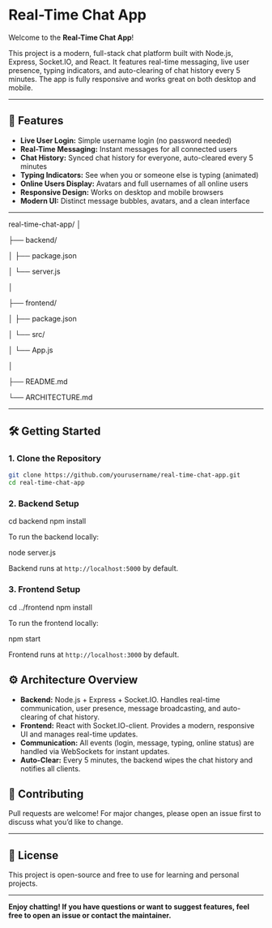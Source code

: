 # Real-Time Chat App

Welcome to the **Real-Time Chat App**!

This project is a modern, full-stack chat platform built with Node.js, Express, Socket.IO, and React. It features real-time messaging, live user presence, typing indicators, and auto-clearing of chat history every 5 minutes. The app is fully responsive and works great on both desktop and mobile.

---

## 🚀 Features

- **Live User Login:** Simple username login (no password needed)
- **Real-Time Messaging:** Instant messages for all connected users
- **Chat History:** Synced chat history for everyone, auto-cleared every 5 minutes
- **Typing Indicators:** See when you or someone else is typing (animated)
- **Online Users Display:** Avatars and full usernames of all online users
- **Responsive Design:** Works on desktop and mobile browsers
- **Modern UI:** Distinct message bubbles, avatars, and a clean interface

---

real-time-chat-app/
│

├── backend/

│   ├── package.json

│   └── server.js

│

├── frontend/

│   ├── package.json

│   └── src/

│       └── App.js

│

├── README.md

└── ARCHITECTURE.md


---

## 🛠️ Getting Started

### 1. Clone the Repository
```bash
git clone https://github.com/yourusername/real-time-chat-app.git
cd real-time-chat-app
```
### 2. Backend Setup

cd backend
npm install


To run the backend locally:

node server.js

Backend runs at `http://localhost:5000` by default.

### 3. Frontend Setup

cd ../frontend
npm install


To run the frontend locally:


npm start

Frontend runs at `http://localhost:3000` by default.



## ⚙️ Architecture Overview

- **Backend:** Node.js + Express + Socket.IO. Handles real-time communication, user presence, message broadcasting, and auto-clearing of chat history.
- **Frontend:** React with Socket.IO-client. Provides a modern, responsive UI and manages real-time updates.
- **Communication:** All events (login, message, typing, online status) are handled via WebSockets for instant updates.
- **Auto-Clear:** Every 5 minutes, the backend wipes the chat history and notifies all clients.


## 🤝 Contributing

Pull requests are welcome! For major changes, please open an issue first to discuss what you’d like to change.

---

## 📄 License

This project is open-source and free to use for learning and personal projects.

---

**Enjoy chatting! If you have questions or want to suggest features, feel free to open an issue or contact the maintainer.**
